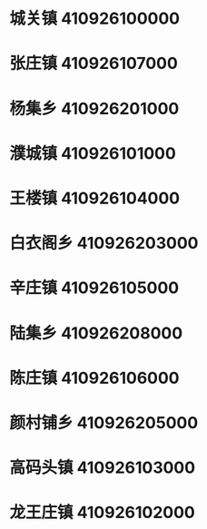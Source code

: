 # 城关镇 410926100000
# 张庄镇 410926107000
# 杨集乡 410926201000
# 濮城镇 410926101000
# 王楼镇 410926104000
# 白衣阁乡 410926203000
# 辛庄镇 410926105000
# 陆集乡 410926208000
# 陈庄镇 410926106000
# 颜村铺乡 410926205000
# 高码头镇 410926103000
# 龙王庄镇 410926102000
